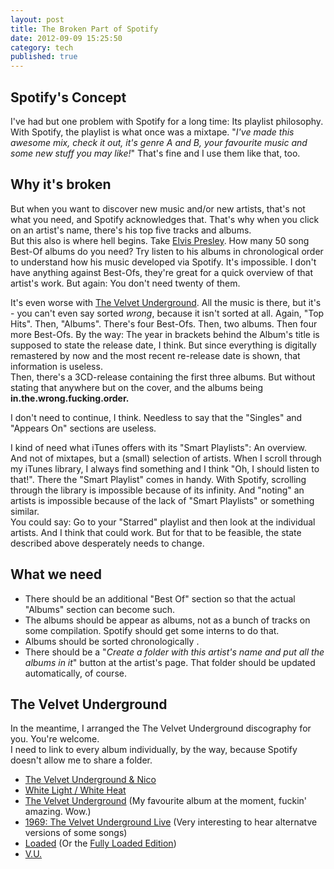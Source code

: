 ```yaml
---
layout: post
title: The Broken Part of Spotify
date: 2012-09-09 15:25:50
category: tech
published: true
---
```



## Spotify's Concept
I've had but one problem with Spotify for a long time: Its playlist philosophy. With Spotify, the playlist is what once was a mixtape. "*I've made this awesome mix, check it out, it's genre A and B, your favourite music and some new stuff you may like!*" That's fine and I use them like that, too. 

## Why it's broken
But when you want to discover new music and/or new artists, that's not what you need, and Spotify acknowledges that. That's why when you click on an artist's name, there's his top five tracks and albums.  
But this also is where hell begins. Take [Elvis Presley](http://spoti.fi/Joh6Ms). How many 50 song Best-Of albums do you need? Try listen to his albums in chronological order to understand how his music developed via Spotify. It's impossible. I don't have anything against Best-Ofs, they're great for a quick overview of that artist's work. But again: You don't need twenty of them.

It's even worse with [The Velvet Underground](http://spoti.fi/JQfJqL). All the music is there, but it's - you can't even say sorted *wrong*, because it isn't sorted at all. Again, "Top Hits". Then, "Albums". There's four Best-Ofs. Then, two albums. Then four more Best-Ofs. By the way: The year in brackets behind the Album's title is supposed to state the release date, I think. But since everything is digitally remastered by now and the most recent re-release date is shown, that information is useless.  
Then, there's a 3CD-release containing the first three albums. But without stating that anywhere but on the cover, and the albums being **in.the.wrong.fucking.order.**

I don't need to continue, I think. Needless to say that the "Singles" and "Appears On" sections are useless.

I kind of need what iTunes offers with its "Smart Playlists": An overview. And not of mixtapes, but a (small) selection of artists. When I scroll through my iTunes library, I always find something and I think "Oh, I should listen to that!". There the "Smart Playlist" comes in handy. With Spotify, scrolling through the library is impossible because of its infinity. And "noting" an artists is impossible because of the lack of "Smart Playlists" or something similar.  
You could say: Go to your "Starred" playlist and then look at the individual artists. And I think that could work. But for that to be feasible, the state described above desperately needs to change.

## What we need

* There should be an additional "Best Of" section so that the actual "Albums" section can become such.
* The albums should be appear as albums, not as a bunch of tracks on some compilation. Spotify should get some interns to do that.
* Albums should be sorted chronologically .
* There should be a "*Create a folder with this artist's name and put all the albums in it*" button at the artist's page. That folder should be updated automatically, of course.

## The Velvet Underground
In the meantime, I arranged the The Velvet Underground discography for you. You're welcome.  
I need to link to every album individually, by the way, because Spotify doesn't allow me to share a folder.

* [The Velvet Underground & Nico](http://spoti.fi/Rsvk88)
* [White Light / White Heat](http://spoti.fi/Qd4HzT)
* [The Velvet Underground](http://spoti.fi/PTTiEQ) (My favourite album at the moment, fuckin' amazing. Wow.)
* [1969: The Velvet Underground Live](http://spoti.fi/TEr0Sy) (Very interesting to hear alternatve versions of some songs)
* [Loaded](http://spoti.fi/Sv31Ya) (Or the [Fully Loaded Edition](http://spoti.fi/RsvrR8))
* [V.U.](http://spoti.fi/Qd4I77)

